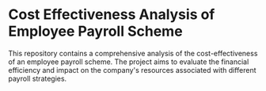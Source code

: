 # Cost Effectiveness Analysis of Employee Payroll Scheme
This repository contains a comprehensive analysis of the cost-effectiveness of an employee payroll scheme. The project aims to evaluate the financial efficiency and impact on the company's resources associated with different payroll strategies.
